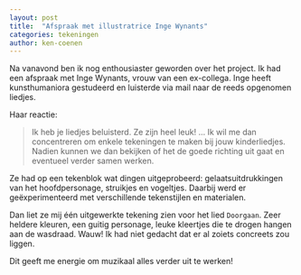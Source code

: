 ```yaml
---
layout: post
title:  "Afspraak met illustratrice Inge Wynants"
categories: tekeningen
author: ken-coenen
---
```


Na vanavond ben ik nog enthousiaster geworden over het project.
Ik had een afspraak met Inge Wynants, vrouw van een ex-collega.
Inge heeft kunsthumaniora gestudeerd en luisterde via mail naar de reeds opgenomen liedjes.

Haar reactie:

> Ik heb je liedjes beluisterd. Ze zijn heel leuk! ... Ik wil me dan concentreren om enkele tekeningen te maken bij jouw kinderliedjes. Nadien kunnen we dan bekijken of het de goede richting uit gaat en eventueel verder samen werken.

Ze had op een tekenblok wat dingen uitgeprobeerd:
gelaatsuitdrukkingen van het hoofdpersonage, struikjes en vogeltjes.
Daarbij werd er geëxperimenteerd met verschillende tekenstijlen en materialen.

Dan liet ze mij één uitgewerkte tekening zien voor het lied `Doorgaan`.
Zeer heldere kleuren, een guitig personage, leuke kleertjes die te drogen hangen aan de wasdraad.
Wauw!
Ik had niet gedacht dat er al zoiets concreets zou liggen.

Dit geeft me energie om muzikaal alles verder uit te werken!